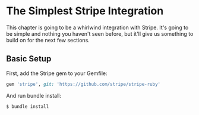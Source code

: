 # The Simplest Stripe Integration

This chapter is going to be a whirlwind integration with Stripe. It's going to be simple and nothing you haven't seen before, but it'll give us something to build on for the next few sections.

## Basic Setup

First, add the Stripe gem to your Gemfile:

```ruby
gem 'stripe', git: 'https://github.com/stripe/stripe-ruby'
```

And run bundle install:

```bash
$ bundle install
```